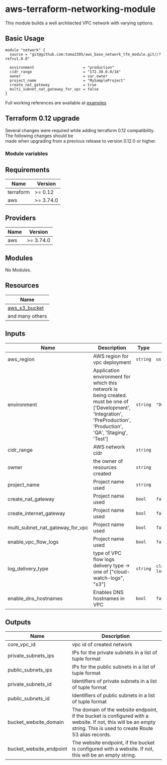 # aws-terraform-networking-module

This module builds a well architected VPC network with varying options.  

## Basic Usage

```HCL
module "network" {
  source = "git@github.com:toma2395/aws_base_network_tfm_module.git//?ref=v1.0.0"

  environment                      = "production"
  cidr_range                       = "172.30.0.0/16"
  owner                            = var.owner
  project_name                     = "MySampleProject"
  create_nat_gateway               = true
  multi_subnet_nat_gateway_for_vpc = false
}
```

Full working references are available at [examples](examples)

## Terraform 0.12 upgrade

Several changes were required while adding terraform 0.12 compatibility.  The following changes should be  
made when upgrading from a previous release to version 0.12.0 or higher.

### Module variables


## Requirements

| Name | Version |
|------|---------|
| terraform | >= 0.12 |
| aws | >= 3.74.0 |

## Providers

| Name | Version |
|------|---------|
| aws | >= 3.74.0 |

## Modules

No Modules.

## Resources

| Name |
|------|
| [aws_s3_bucket](https://registry.terraform.io/providers/hashicorp/aws/3.74.0/docs/resources/s3_bucket) |
| and many others |

## Inputs

| Name | Description | Type | Default | Required |
|------|-------------|------|---------|:--------:|
| aws_region | AWS region for vpc deployment | `string` | `us-east-1` | no |
| environment | Application environment for which this network is being created. must be one of ['Development', 'Integration', 'PreProduction', 'Production', 'QA', 'Staging', 'Test'] | `string` | `"Development"` | yes |
| cidr_range | AWS network cidr | `string` |  | yes |
| owner | the owner of resources created | `string` |  | no |
| project_name | Project name used | `string` |  | no |
| create_nat_gateway | Project name used | `bool` |  `false` | no |
| create_internet_gateway | Project name used | `bool` |  `false` | no |
| multi_subnet_nat_gateway_for_vpc | Project name used | `bool`|  `false` | no |
| enable_vpc_flow_logs | Project name used | `bool` | `false` | no |
| log_delivery_type | type of VPC flow logs delivery type -> one of ["cloud-watch-logs", "s3"]| `string` | `cloud-watch-logs` | no |
| enable_dns_hostnames | Enables DNS hostnames in VPC | `bool` | `false` | no |



## Outputs

| Name | Description |
|------|-------------|
| core\_vpc\_id | vpc id of created network |
| private\_subnets\_ips | IPs for the private subnets in a list of tuple format |
| public\_subnets\_ips | IPs for the public subnets in a list of tuple format |
| private\_subnets\_id | Identifiers of private subnets in a list of tuple format |
| public\_subnets\_id | Identifiers of public subnets in a list of tuple format |
| bucket\_website\_domain | The domain of the website endpoint, if the bucket is configured with a website. If not, this will be an empty string. This is used to create Route 53 alias records. |
| bucket\_website\_endpoint | The website endpoint, if the bucket is configured with a website. If not, this will be an empty string. |